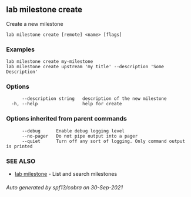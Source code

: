 ## lab milestone create

Create a new milestone

```
lab milestone create [remote] <name> [flags]
```

### Examples

```
lab milestone create my-milestone
lab milestone create upstream 'my title' --description 'Some Description'
```

### Options

```
      --description string   description of the new milestone
  -h, --help                 help for create
```

### Options inherited from parent commands

```
      --debug      Enable debug logging level
      --no-pager   Do not pipe output into a pager
      --quiet      Turn off any sort of logging. Only command output is printed
```

### SEE ALSO

* [lab milestone](lab_milestone.md)	 - List and search milestones

###### Auto generated by spf13/cobra on 30-Sep-2021
